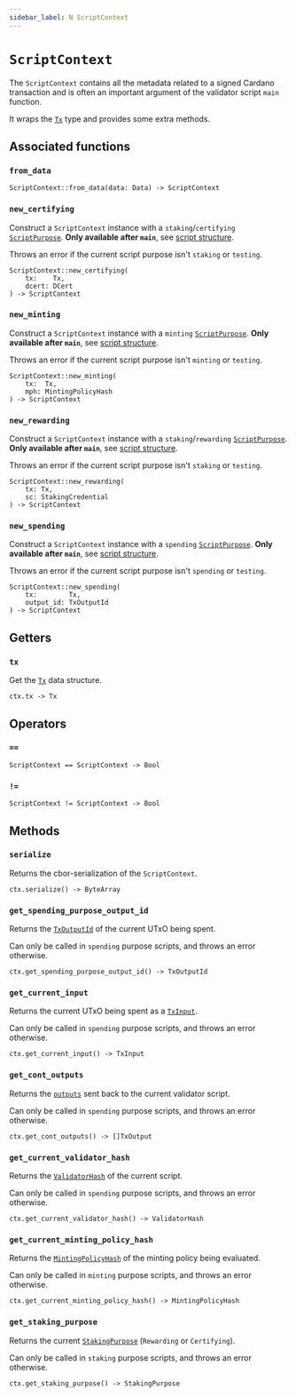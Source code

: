 ```yaml
---
sidebar_label: N ScriptContext
---
```

# `ScriptContext`

The `ScriptContext` contains all the metadata related to a signed Cardano transaction and is often an important argument of the validator script `main` function.

It wraps the [`Tx`](./tx.md) type and provides some extra methods.

## Associated functions

### `from_data`

```helios
ScriptContext::from_data(data: Data) -> ScriptContext
```

### `new_certifying`

Construct a `ScriptContext` instance with a `staking`/`certifying` [`ScriptPurpose`](./scriptpurpose.md). **Only available after `main`**, see [script structure](../script-structure/index.md#data-generators-and-test-functions-5).

Throws an error if the current script purpose isn't `staking` or `testing`.

```helios
ScriptContext::new_certifying(
    tx:    Tx,
    dcert: DCert
) -> ScriptContext
```

### `new_minting`

Construct a `ScriptContext` instance with a `minting` [`ScriptPurpose`](./scriptpurpose.md). **Only available after `main`**, see [script structure](../script-structure/index.md#data-generators-and-test-functions-5).

Throws an error if the current script purpose isn't `minting` or `testing`.

```helios
ScriptContext::new_minting(
    tx:  Tx,
    mph: MintingPolicyHash
) -> ScriptContext
```

### `new_rewarding`

Construct a `ScriptContext` instance with a `staking`/`rewarding` [`ScriptPurpose`](./scriptpurpose.md). **Only available after `main`**, see [script structure](../script-structure/index.md#data-generators-and-test-functions-5).

Throws an error if the current script purpose isn't `staking` or `testing`.

```helios
ScriptContext::new_rewarding(
    tx: Tx,
    sc: StakingCredential
) -> ScriptContext
```

### `new_spending`

Construct a `ScriptContext` instance with a `spending` [`ScriptPurpose`](./scriptpurpose.md). **Only available after `main`**, see [script structure](../script-structure/index.md#data-generators-and-test-functions-5).

Throws an error if the current script purpose isn't `spending` or `testing`.

```helios
ScriptContext::new_spending(
    tx:        Tx,
    output_id: TxOutputId
) -> ScriptContext
```

## Getters

### `tx`

Get the [`Tx`](./tx.md) data structure.

```helios
ctx.tx -> Tx
```

## Operators

### `==`

```helios
ScriptContext == ScriptContext -> Bool
```

### `!=`

```helios
ScriptContext != ScriptContext -> Bool
```

## Methods

### `serialize`

Returns the cbor-serialization of the `ScriptContext`.

```helios
ctx.serialize() -> ByteArray
```

### `get_spending_purpose_output_id`

Returns the [`TxOutputId`](./txoutputid.md) of the current UTxO being spent.

Can only be called in `spending` purpose scripts, and throws an error otherwise.

```helios
ctx.get_spending_purpose_output_id() -> TxOutputId
```

### `get_current_input`

Returns the current UTxO being spent as a [`TxInput`](./txinput.md).

Can only be called in `spending` purpose scripts, and throws an error otherwise.

```helios
ctx.get_current_input() -> TxInput
```

### `get_cont_outputs`

Returns the [`outputs`](./txoutput.md) sent back to the current validator script.

Can only be called in `spending` purpose scripts, and throws an error otherwise.

```helios
ctx.get_cont_outputs() -> []TxOutput
```

### `get_current_validator_hash`

Returns the [`ValidatorHash`](./validatorhash.md) of the current script.

Can only be called in `spending` purpose scripts, and throws an error otherwise.

```helios
ctx.get_current_validator_hash() -> ValidatorHash
```

### `get_current_minting_policy_hash`

Returns the [`MintingPolicyHash`](./mintingpolicyhash.md) of the minting policy being evaluated.

Can only be called in `minting` purpose scripts, and throws an error otherwise.

```helios
ctx.get_current_minting_policy_hash() -> MintingPolicyHash
```

### `get_staking_purpose`

Returns the current [`StakingPurpose`](./stakingpurpose.md) (`Rewarding` or `Certifying`).

Can only be called in `staking` purpose scripts, and throws an error otherwise.

```helios
ctx.get_staking_purpose() -> StakingPurpose
```